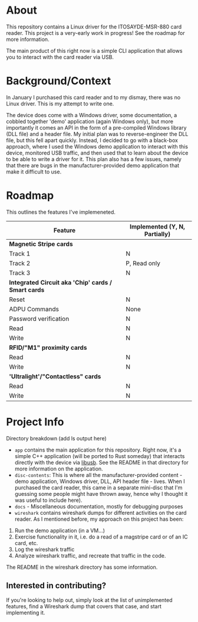 # About

This repository contains a Linux driver for the ITOSAYDE-MSR-880 card reader. This project is a very-early work in progress! See the roadmap for more information.

The main product of this right now is a simple CLI application that allows you to interact with the card reader via USB.

# Background/Context

In January I purchased this card reader and to my dismay, there was no Linux driver. This is my attempt to write one. 

The device does come with a Windows driver, some documentation, a cobbled together 'demo' application (again Windows only), but more importantly it comes an API in the form of a pre-compiled Windows library (DLL file) and a header file.
My initial plan was to reverse-engineer the DLL file, but this fell apart quickly. Instead, I decided to go with a black-box approach, where I used the Windows demo application to interact with this device, monitored USB traffic, and then used that to learn about the device to be able to write a driver for it.
This plan also has a few issues, namely that there are bugs in the manufacturer-provided demo application that make it difficult to use.

# Roadmap

This outlines the features I've implemeneted.

| Feature | Implemented (Y, N, Partially) |
| ------  | -------------   |
| **Magnetic Stripe cards** |         |
| Track 1      |     N      |
| Track 2      |     P, Read only      |
| Track 3   |      N        |
| **Integrated Circuit aka 'Chip' cards / Smart cards** | |
| Reset   |  N |
| ADPU Commands | None |
| Password verification | N |
| Read | N |
| Write | N |
| **RFID/"M1" proximity cards** |
| Read | N |
| Write | N |
| **'Ultralight'/"Contactless" cards** | |
| Read | N |
| Write | N |

# Project Info

Directory breakdown (add ls output here)

* `app` contains the main application for this repository. Right now, it's a simple C++ application (will be ported to Rust someday) that interacts directly with the device via [libusb](https://libusb.info/). See the README in that directory for more information on the application. 
* `disc-contents`: This is where all the manufacturer-provided content - demo application, Windows driver, DLL, API header file - lives. When I purchased the card reader, this came in a separate mini-disc that I'm guessing some people might have thrown away, hence why I thought it was useful to include here).
* `docs` - Miscellaneous documentation, mostly for debugging purposes
* `wireshark` contains wireshark dumps for different activities on the card reader. As I mentioned before, my approach on this project has been: 

1) Run the demo application (in a VM...)
2) Exercise functionality in it, i.e. do a read of a magstripe card or of an IC card, etc.
3) Log the wireshark traffic
4) Analyze wireshark traffic, and recreate that traffic in the code.

The README in the wireshark directory has some information.

## Interested in contributing?

If you're looking to help out, simply look at the list of unimplemented features, find a Wireshark dump that covers that case, and start implementing it.
